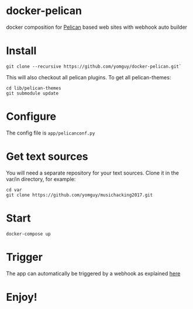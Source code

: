 # docker-pelican

docker composition for [Pelican](https://github.com/getpelican/pelican-plugins) based web sites with webhook auto builder

# Install

```
git clone --recursive https://github.com/yomguy/docker-pelican.git`
```

This will also checkout all pelican plugins. To get all pelican-themes:

```
cd lib/pelican-themes
git submodule update
```

# Configure

The config file is `app/pelicanconf.py`

# Get text sources

You will need a separate repository for your text sources. Clone it in the var/in directory, for example:

```
cd var
git clone https://github.com/yomguy/musichacking2017.git
```

# Start

```
docker-compose up
```

# Trigger

The app can automatically be triggered by a webhook as explained [here](https://github.com/yomguy/pelicangit)

# Enjoy!
